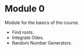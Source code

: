 # Module 0

Module for the basics of the course.

- Find roots.
- Integrate Odes.
- Random Number Generators.
